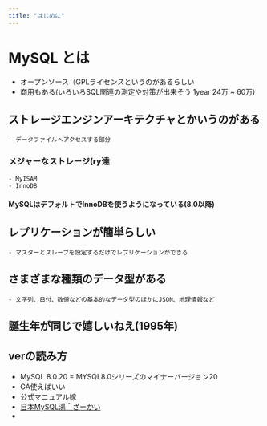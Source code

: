 ```yaml
---
title: "はじめに"
---
```


# MySQL とは

- オープンソース（GPLライセンスというのがあるらしい
- 商用もある(いろいろSQL関連の測定や対策が出来そう 1year 24万 ~ 60万)

## ストレージエンジンアーキテクチャとかいうのがある

    - データファイルへアクセスする部分

### メジャーなストレージ(ry達

    - MyISAM
    - InnoDB

#### MySQLはデフォルトでInnoDBを使うようになっている(8.0以降)

## レプリケーションが簡単らしい

    - マスターとスレーブを設定するだけでレプリケーションができる

## さまざまな種類のデータ型がある

    - 文字列、日付、数値などの基本的なデータ型のほかにJSON、地理情報など

## 誕生年が同じで嬉しいねえ(1995年)

## verの読み方

- MySQL 8.0.20 = MYSQL8.0シリーズのマイナーバージョン20
- GA使えばいい
- 公式マニュアル嫁
- [日本MySQL湯＾ざーかい](http://mysql.gr.jp/)
- 